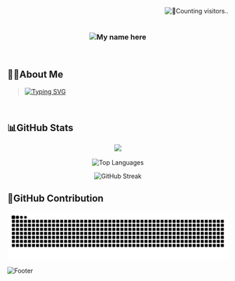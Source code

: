 <img align='right' alt='🔄️Counting visitors..' src='https://visitor-badge.laobi.icu/badge?page_id=jaydev-1510.jaydev-1510&left_color=rgb(0,122,255)&right_color=rgb(13,17,23)' /> 
<br>
<br>
<h3 align='center'>
  <img align='center' alt='My name here' src="https://svg-banners.vercel.app/api?type=luminance&text1=Hey,%20I'm%20Jaydev&width=800&height=200"/> 
</h3>
<br>

## 🤘🏻About Me


> <a href="https://git.io/typing-svg"><img src="https://readme-typing-svg.herokuapp.com?font=Space+Mono&weight=100%&pause=1000&color=E1E1E1&center=true&vCenter=true&width=900&lines=%F0%9F%8E%93+I+am+currently+a+high+school+student.;%F0%9F%8C%B1+I+am+a+curious+and+lifelong+learner.;%F0%9F%91%A8%F0%9F%8F%BB%E2%80%8D%F0%9F%92%BB+I+am+an+aspiring+programmer.;%F0%9F%9B%A0%EF%B8%8F+I+enjoy+hacking+on+new+projects." alt="Typing SVG" /></a>
<br>

## 📊GitHub Stats

<p align="center">
  <img src="https://github-readme-stats.vercel.app/api?username=Jaydev-1510&hide_border=true&count_private=true&show_icons=true&bg_color=90,0d111700,fff&text_color=fff&border_radius=20" style="max-width: 100%; height: auto">
</p>
<p align="center">
  <img src="https://github-readme-stats.vercel.app/api/top-langs/?username=Jaydev-1510&hide_border=true&layout=compact&bg_color=90,0d111700,fff&text_color=fff&border_radius=20" style="max-width: 100%; height: auto;" alt="Top Languages">
</p>
<p align="center">
  <img src="https://nirzak-streak-stats.vercel.app/?user=Jaydev-1510&theme=transparent&hide_border=true&border_radius=20&short_numbers=true&card_width=&card_height=" alt="GitHub Streak" />
</p>


## 👾GitHub Contribution

![Github contribution chart](https://github.com/Jaydev-1510/Jaydev-1510/blob/output/github-contribution-grid-snake-dark.svg)


![Footer](https://capsule-render.vercel.app/api?type=waving&color=0:00000000,50:FFFFFF,100:00000000&height=120&section=footer)
